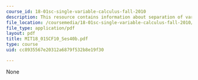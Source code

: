 ```yaml
---
course_id: 18-01sc-single-variable-calculus-fall-2010
description: This resource contains information about separation of variables.
file_location: /coursemedia/18-01sc-single-variable-calculus-fall-2010/cc8935567e20312a6879f532b8e19f30_MIT18_01SCF10_Ses40b.pdf
file_type: application/pdf
layout: pdf
title: MIT18_01SCF10_Ses40b.pdf
type: course
uid: cc8935567e20312a6879f532b8e19f30

---
```

None